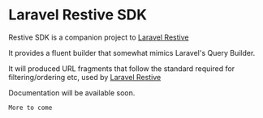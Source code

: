 # Laravel Restive SDK

Restive SDK is a companion project to [Laravel Restive](https://github.com/laravel-restive/restive)

It provides a fluent builder that somewhat mimics Laravel's Query Builder.

It will produced URL fragments that follow the standard required for filtering/ordering etc, used by 
[Laravel Restive](https://github.com/laravel-restive/restive)

Documentation will be available soon.

``More to come``

